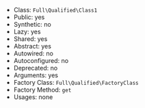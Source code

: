 - Class: `Full\Qualified\Class1`
- Public: yes
- Synthetic: no
- Lazy: yes
- Shared: yes
- Abstract: yes
- Autowired: no
- Autoconfigured: no
- Deprecated: no
- Arguments: yes
- Factory Class: `Full\Qualified\FactoryClass`
- Factory Method: `get`
- Usages: none
